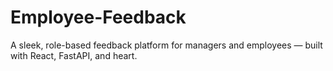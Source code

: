# Employee-Feedback
A sleek, role-based feedback platform for managers and employees — built with React, FastAPI, and heart.
